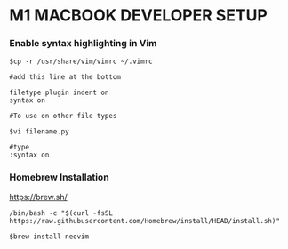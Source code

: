 # M1 MACBOOK DEVELOPER SETUP

### Enable syntax highlighting in Vim
```vim
$cp -r /usr/share/vim/vimrc ~/.vimrc

#add this line at the bottom

filetype plugin indent on
syntax on
```
```vim
#To use on other file types

$vi filename.py

#type 
:syntax on
```
### Homebrew Installation
https://brew.sh/
```vim
/bin/bash -c "$(curl -fsSL https://raw.githubusercontent.com/Homebrew/install/HEAD/install.sh)"
```
```vim
$brew install neovim
```

